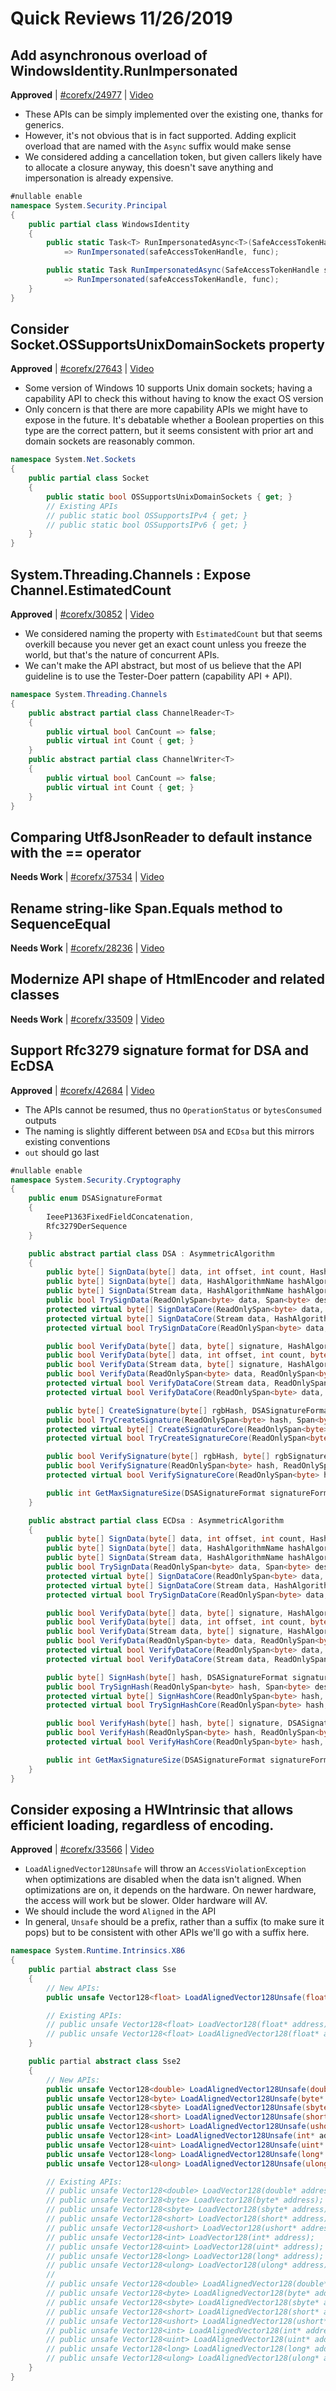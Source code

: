 # Quick Reviews 11/26/2019

## Add asynchronous overload of WindowsIdentity.RunImpersonated 

**Approved** | [#corefx/24977](https://github.com/dotnet/corefx/issues/24977#issuecomment-558756052) | [Video](https://www.youtube.com/watch?v=b509D73mmGc&t=0h0m0s)

* These APIs can be simply implemented over the existing one, thanks for generics.
* However, it's not obvious that is in fact supported. Adding explicit overload that are named with the `Async` suffix would make sense
* We considered adding a cancellation token, but given callers likely have to allocate a closure anyway, this doesn't save anything and impersonation is already expensive.

```C#
#nullable enable
namespace System.Security.Principal
{
    public partial class WindowsIdentity
    {
        public static Task<T> RunImpersonatedAsync<T>(SafeAccessTokenHandle safeAccessTokenHandle, Func<Task<T>> func)
            => RunImpersonated(safeAccessTokenHandle, func);

        public static Task RunImpersonatedAsync(SafeAccessTokenHandle safeAccessTokenHandle, Func<Task> func)
            => RunImpersonated(safeAccessTokenHandle, func);    
    }
}
```
## Consider Socket.OSSupportsUnixDomainSockets property

**Approved** | [#corefx/27643](https://github.com/dotnet/corefx/issues/27643#issuecomment-558760298) | [Video](https://www.youtube.com/watch?v=b509D73mmGc&t=0h12m30s)

* Some version of Windows 10 supports Unix domain sockets; having a capability API to check this without having to know the exact OS version
* Only concern is that there are more capability APIs we might have to expose in the future. It's debatable whether a Boolean properties on this type are the correct pattern, but it seems consistent with prior art and domain sockets are reasonably common.

```C#
namespace System.Net.Sockets
{
    public partial class Socket
    {
        public static bool OSSupportsUnixDomainSockets { get; }
        // Existing APIs
        // public static bool OSSupportsIPv4 { get; }
        // public static bool OSSupportsIPv6 { get; }
    }
}
```
## System.Threading.Channels : Expose Channel.EstimatedCount

**Approved** | [#corefx/30852](https://github.com/dotnet/corefx/issues/30852#issuecomment-558762980) | [Video](https://www.youtube.com/watch?v=b509D73mmGc&t=0h23m36s)

* We considered naming the property with `EstimatedCount` but that seems overkill because you never get an exact count unless you freeze the world, but that's the nature of concurrent APIs.
* We can't make the API abstract, but most of us believe that the API guideline is to use the Tester-Doer pattern (capability API + API).

```C#
namespace System.Threading.Channels
{
    public abstract partial class ChannelReader<T>
    {
        public virtual bool CanCount => false;
        public virtual int Count { get; }
    }
    public abstract partial class ChannelWriter<T>
    {
        public virtual bool CanCount => false;
        public virtual int Count { get; }
    }
}
```
## Comparing Utf8JsonReader to default instance with the == operator

**Needs Work** | [#corefx/37534](https://github.com/dotnet/corefx/issues/37534) | [Video](https://www.youtube.com/watch?v=b509D73mmGc&t=0h30m1s)

## Rename string-like Span.Equals method to SequenceEqual

**Needs Work** | [#corefx/28236](https://github.com/dotnet/corefx/issues/28236) | [Video](https://www.youtube.com/watch?v=b509D73mmGc&t=0h44m3s)

## Modernize API shape of HtmlEncoder and related classes

**Needs Work** | [#corefx/33509](https://github.com/dotnet/corefx/issues/33509) | [Video](https://www.youtube.com/watch?v=b509D73mmGc&t=0h45m57s)

## Support Rfc3279 signature format for DSA and EcDSA

**Approved** | [#corefx/42684](https://github.com/dotnet/corefx/issues/42684#issuecomment-558782564) | [Video](https://www.youtube.com/watch?v=b509D73mmGc&t=1h1m14s)

* The APIs cannot be resumed, thus no `OperationStatus` or `bytesConsumed` outputs
* The naming is slightly different between `DSA` and `ECDsa` but this mirrors existing conventions
* `out` should go last

```C#
#nullable enable
namespace System.Security.Cryptography
{
    public enum DSASignatureFormat
    {
        IeeeP1363FixedFieldConcatenation,
        Rfc3279DerSequence
    }

    public abstract partial class DSA : AsymmetricAlgorithm
    {
        public byte[] SignData(byte[] data, int offset, int count, HashAlgorithmName hashAlgorithm, DSASignatureFormat signatureFormat);
        public byte[] SignData(byte[] data, HashAlgorithmName hashAlgorithm, DSASignatureFormat signatureFormat);
        public byte[] SignData(Stream data, HashAlgorithmName hashAlgorithm, DSASignatureFormat signatureFormat);
        public bool TrySignData(ReadOnlySpan<byte> data, Span<byte> destination, HashAlgorithmName hashAlgorithm, DSASignatureFormat signatureFormat, out int bytesWritten);
        protected virtual byte[] SignDataCore(ReadOnlySpan<byte> data, HashAlgorithmName hashAlgorithm, DSASignatureFormat signatureFormat);
        protected virtual byte[] SignDataCore(Stream data, HashAlgorithmName hashAlgorithm, DSASignatureFormat signatureFormat);
        protected virtual bool TrySignDataCore(ReadOnlySpan<byte> data, Span<byte> destination, HashAlgorithmName hashAlgorithm, DSASignatureFormat signatureFormat, out int bytesWritten);

        public bool VerifyData(byte[] data, byte[] signature, HashAlgorithmName hashAlgorithm, DSASignatureFormat signatureFormat);
        public bool VerifyData(byte[] data, int offset, int count, byte[] signature, HashAlgorithmName hashAlgorithm, DSASignatureFormat signatureFormat);
        public bool VerifyData(Stream data, byte[] signature, HashAlgorithmName hashAlgorithm, DSASignatureFormat signatureFormat);
        public bool VerifyData(ReadOnlySpan<byte> data, ReadOnlySpan<byte> signature, HashAlgorithmName hashAlgorithm, DSASignatureFormat signatureFormat);
        protected virtual bool VerifyDataCore(Stream data, ReadOnlySpan<byte> signature, HashAlgorithmName hashAlgorithm, DSASignatureFormat signatureFormat);
        protected virtual bool VerifyDataCore(ReadOnlySpan<byte> data, ReadOnlySpan<byte> signature, HashAlgorithmName hashAlgorithm, DSASignatureFormat signatureFormat);

        public byte[] CreateSignature(byte[] rgbHash, DSASignatureFormat signatureFormat);
        public bool TryCreateSignature(ReadOnlySpan<byte> hash, Span<byte> destination, DSASignatureFormat signatureFormat, out int bytesWritten);
        protected virtual byte[] CreateSignatureCore(ReadOnlySpan<byte> hash, DSASignatureFormat signatureFormat);
        protected virtual bool TryCreateSignatureCore(ReadOnlySpan<byte> hash, Span<byte> destination, DSASignatureFormat signatureFormat, out int bytesWritten);

        public bool VerifySignature(byte[] rgbHash, byte[] rgbSignature, DSASignatureFormat signatureFormat);
        public bool VerifySignature(ReadOnlySpan<byte> hash, ReadOnlySpan<byte> signature, DSASignatureFormat signatureFormat);
        protected virtual bool VerifySignatureCore(ReadOnlySpan<byte> hash, ReadOnlySpan<byte> signature, DSASignatureFormat signatureFormat);

        public int GetMaxSignatureSize(DSASignatureFormat signatureFormat);
    }

    public abstract partial class ECDsa : AsymmetricAlgorithm
    {
        public byte[] SignData(byte[] data, int offset, int count, HashAlgorithmName hashAlgorithm, DSASignatureFormat signatureFormat);
        public byte[] SignData(byte[] data, HashAlgorithmName hashAlgorithm, DSASignatureFormat signatureFormat);
        public byte[] SignData(Stream data, HashAlgorithmName hashAlgorithm, DSASignatureFormat signatureFormat);
        public bool TrySignData(ReadOnlySpan<byte> data, Span<byte> destination, HashAlgorithmName hashAlgorithm, DSASignatureFormat signatureFormat, out int bytesWritten);
        protected virtual byte[] SignDataCore(ReadOnlySpan<byte> data, HashAlgorithmName hashAlgorithm, DSASignatureFormat signatureFormat);
        protected virtual byte[] SignDataCore(Stream data, HashAlgorithmName hashAlgorithm, DSASignatureFormat signatureFormat);
        protected virtual bool TrySignDataCore(ReadOnlySpan<byte> data, Span<byte> destination, HashAlgorithmName hashAlgorithm, DSASignatureFormat signatureFormat, out int bytesWritten);

        public bool VerifyData(byte[] data, byte[] signature, HashAlgorithmName hashAlgorithm, DSASignatureFormat signatureFormat);
        public bool VerifyData(byte[] data, int offset, int count, byte[] signature, HashAlgorithmName hashAlgorithm, DSASignatureFormat signatureFormat);
        public bool VerifyData(Stream data, byte[] signature, HashAlgorithmName hashAlgorithm, DSASignatureFormat signatureFormat);
        public bool VerifyData(ReadOnlySpan<byte> data, ReadOnlySpan<byte> signature, HashAlgorithmName hashAlgorithm, DSASignatureFormat signatureFormat);
        protected virtual bool VerifyDataCore(ReadOnlySpan<byte> data, ReadOnlySpan<byte> signature, HashAlgorithmName hashAlgorithm, DSASignatureFormat signatureFormat);
        protected virtual bool VerifyDataCore(Stream data, ReadOnlySpan<byte> signature, HashAlgorithmName hashAlgorithm, DSASignatureFormat signatureFormat);

        public byte[] SignHash(byte[] hash, DSASignatureFormat signatureFormat);
        public bool TrySignHash(ReadOnlySpan<byte> hash, Span<byte> destination, DSASignatureFormat signatureFormat, out int bytesWritten);
        protected virtual byte[] SignHashCore(ReadOnlySpan<byte> hash, DSASignatureFormat signatureFormat);
        protected virtual bool TrySignHashCore(ReadOnlySpan<byte> hash, Span<byte> destination, DSASignatureFormat signatureFormat, out int bytesWritten);

        public bool VerifyHash(byte[] hash, byte[] signature, DSASignatureFormat signatureFormat);
        public bool VerifyHash(ReadOnlySpan<byte> hash, ReadOnlySpan<byte> signature, DSASignatureFormat signatureFormat);
        protected virtual bool VerifyHashCore(ReadOnlySpan<byte> hash, ReadOnlySpan<byte> signature, DSASignatureFormat signatureFormat);

        public int GetMaxSignatureSize(DSASignatureFormat signatureFormat);
    }
}
```
## Consider exposing a HWIntrinsic that allows efficient loading, regardless of encoding.

**Approved** | [#corefx/33566](https://github.com/dotnet/corefx/issues/33566#issuecomment-558793376) | [Video](https://www.youtube.com/watch?v=b509D73mmGc&t=1h21m6s)

* `LoadAlignedVector128Unsafe` will throw an `AccessViolationException` when optimizations are disabled when the data isn't aligned. When optimizations are on, it depends on the hardware. On newer hardware, the access will work but be slower. Older hardware will AV.
* We should include the word `Aligned` in the API
* In general, `Unsafe` should be a prefix, rather than a suffix (to make sure it pops) but to be consistent with other APIs we'll go with a suffix here.

```C#
namespace System.Runtime.Intrinsics.X86
{
    public partial abstract class Sse
    {
        // New APIs:
        public unsafe Vector128<float> LoadAlignedVector128Unsafe(float* address);

        // Existing APIs:
        // public unsafe Vector128<float> LoadVector128(float* address);
        // public unsafe Vector128<float> LoadAlignedVector128(float* address);
    }

    public partial abstract class Sse2
    {
        // New APIs:
        public unsafe Vector128<double> LoadAlignedVector128Unsafe(double* address);
        public unsafe Vector128<byte> LoadAlignedVector128Unsafe(byte* address);
        public unsafe Vector128<sbyte> LoadAlignedVector128Unsafe(sbyte* address);
        public unsafe Vector128<short> LoadAlignedVector128Unsafe(short* address);
        public unsafe Vector128<ushort> LoadAlignedVector128Unsafe(ushort* address);
        public unsafe Vector128<int> LoadAlignedVector128Unsafe(int* address);
        public unsafe Vector128<uint> LoadAlignedVector128Unsafe(uint* address);
        public unsafe Vector128<long> LoadAlignedVector128Unsafe(long* address);
        public unsafe Vector128<ulong> LoadAlignedVector128Unsafe(ulong* address);

        // Existing APIs:
        // public unsafe Vector128<double> LoadVector128(double* address);
        // public unsafe Vector128<byte> LoadVector128(byte* address);
        // public unsafe Vector128<sbyte> LoadVector128(sbyte* address);
        // public unsafe Vector128<short> LoadVector128(short* address);
        // public unsafe Vector128<ushort> LoadVector128(ushort* address);
        // public unsafe Vector128<int> LoadVector128(int* address);
        // public unsafe Vector128<uint> LoadVector128(uint* address);
        // public unsafe Vector128<long> LoadVector128(long* address);
        // public unsafe Vector128<ulong> LoadVector128(ulong* address);
        //
        // public unsafe Vector128<double> LoadAlignedVector128(double* address);
        // public unsafe Vector128<byte> LoadAlignedVector128(byte* address);
        // public unsafe Vector128<sbyte> LoadAlignedVector128(sbyte* address);
        // public unsafe Vector128<short> LoadAlignedVector128(short* address);
        // public unsafe Vector128<ushort> LoadAlignedVector128(ushort* address);
        // public unsafe Vector128<int> LoadAlignedVector128(int* address);
        // public unsafe Vector128<uint> LoadAlignedVector128(uint* address);
        // public unsafe Vector128<long> LoadAlignedVector128(long* address);
        // public unsafe Vector128<ulong> LoadAlignedVector128(ulong* address);
    }
}
```
